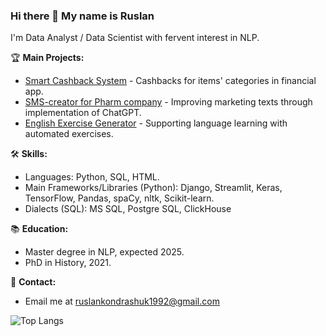 ### Hi there 👋 My name is Ruslan 

I'm Data Analyst / Data Scientist with fervent interest in NLP.

🏆 **Main Projects:**
- [Smart Cashback System](https://github.com/AlexStr94/finodays) - Cashbacks for items' categories in financial app.
- [SMS-creator for Pharm company](https://github.com/GoodchildTrevor/Pharm_SMS_creator_with_ChatGPT) - Improving marketing texts through implementation of ChatGPT.
- [English Exercise Generator](https://github.com/GoodchildTrevor/English_Exercise_Generator) - Supporting language learning with automated exercises.

🛠️ **Skills:**
- Languages: Python, SQL, HTML.
- Main Frameworks/Libraries (Python): Django, Streamlit, Keras, TensorFlow, Pandas, spaCy, nltk, Scikit-learn.
- Dialects (SQL): MS SQL, Postgre SQL, ClickHouse

📚 **Education:**
- Master degree in NLP, expected 2025.
- PhD in History, 2021.

📧 **Contact:**
- Email me at [ruslankondrashuk1992@gmail.com](mailto:ruslankondrashuk1992@gmail.com)

![Top Langs](https://github-readme-stats.vercel.app/api/top-langs/?username=GoodchildTrevor&size_weight=0.5&count_weight=0.5)
<!--
**GoodchildTrevor/GoodchildTrevor** is a ✨ _special_ ✨ repository because its `README.md` (this file) appears on your GitHub profile.

Here are some ideas to get you started:

- 🔭 I’m currently working on ...
- 🌱 I’m currently learning ...
- 👯 I’m looking to collaborate on ...
- 🤔 I’m looking for help with ...
- 💬 Ask me about ...
- 📫 How to reach me: ...
- 😄 Pronouns: ...
- ⚡ Fun fact: ...
-->
